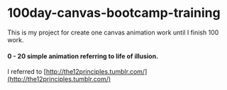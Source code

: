 100day-canvas-bootcamp-training
===============================

This is my project for create one canvas animation work until I finish 100 work.

#### 0 - 20 simple animation referring to life of illusion.

I referred to [http://the12principles.tumblr.com/](http://the12principles.tumblr.com/)
